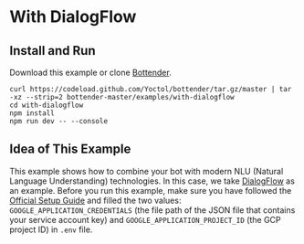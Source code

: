 # With DialogFlow

## Install and Run

Download this example or clone [Bottender](https://github.com/Yoctol/bottender).

```
curl https://codeload.github.com/Yoctol/bottender/tar.gz/master | tar -xz --strip=2 bottender-master/examples/with-dialogflow
cd with-dialogflow
npm install
npm run dev -- --console
```

## Idea of This Example

This example shows how to combine your bot with modern NLU (Natural Language Understanding) technologies. In
this case, we take [DialogFlow](https://dialogflow.com/) as an example. Before you run
this example, make sure you have followed the [Official Setup Guide](https://cloud.google.com/dialogflow/docs/quick/setup) and filled the two values: `GOOGLE_APPLICATION_CREDENTIALS` (the file path of the JSON file that contains your service account key) and `GOOGLE_APPLICATION_PROJECT_ID` (the GCP project ID) in `.env` file.
